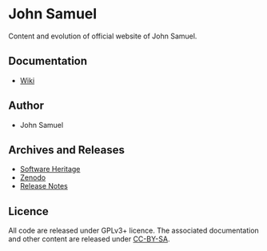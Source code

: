 John Samuel
===========
Content and evolution of official website of John Samuel.

## Documentation
* [Wiki](documentation/wiki/en/johnsamuel.md  "Wiki")

## Author
* John Samuel

## Archives and Releases
* [Software Heritage](https://archive.softwareheritage.org/browse/origin/https://github.com/johnsamuelwrites/johnsamuelwrites.github.io/directory/)
* [Zenodo](https://doi.org/10.5281/zenodo.1133121)
* [Release Notes](RELEASE.md)

## Licence
All code are released under GPLv3+ licence. The associated documentation and other content are released under [CC-BY-SA](http://creativecommons.org/licenses/by-sa/4.0/).
